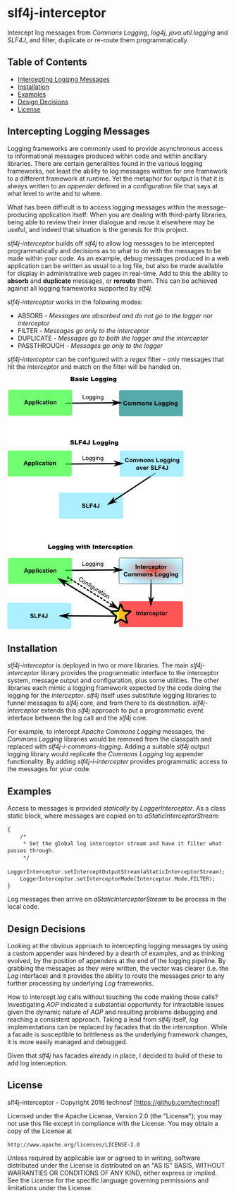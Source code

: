 # slf4j-interceptor #

Intercept log messages from *Commons Logging*, *log4j*, *java.util.logging* and *SLF4J*, and filter, duplicate or re-route them programmatically.


## Table of Contents ##

- [Intercepting Logging Messages](#intercepting-logging-messages)
- [Installation ](#installation)
- [Examples ](#examples)
- [Design Decisions ](#design-decisions)
- [License](#license)


## Intercepting Logging Messages ##

Logging frameworks are commonly used to provide asynchronous access to informational messages produced within code and within ancillary libraries. There are certain generalities found in the various logging frameworks, not least the ability to log messages written for one framework to a different framework at runtime. Yet the metaphor for output is that it is always written to an *appender* defined in a configuration file that says at what level to write and to where.

What has been difficult is to access logging messages within the message-producing application itself: When you are dealing with third-party libraries, being able to review their inner dialogue and reuse it elsewhere may be useful, and indeed that situation is the genesis for this project.

*slf4j-interceptor* builds off *slf4j* to allow log messages to be intercepted programmatically and decisions as to what to do with the messages to be made within your code. As an example, debug messages produced in a web application can be written as usual to a log file, but also be made available for display in administrative web pages in real-time. Add to this the ability to **absorb** and **duplicate** messages, or **reroute** them. This can be achieved against all logging frameworks supported by *slf4j*.

*slf4j-interceptor* works in the following modes: 
 * ABSORB - _Messages are absorbed and do not go to the logger nor interceptor_
 * FILTER - _Messages go only to the interceptor_
 * DUPLICATE - _Messages go to both the logger and the interceptor_
 * PASSTHROUGH - _Messages go only to the logger_

*slf4j-interceptor* can be configured with a *regex* filter - only messages that hit the *interceptor* and match on the filter will be handed on.

![Logging Interception](https://raw.githubusercontent.com/technosf/slf4j-interceptor/master/slf4ji.png)

## Installation ##

*slf4j-interceptor* is deployed in two or more libraries. The main *slf4j-interceptor* library provides the programmatic interface to the interceptor system, message output and configuration, plus some utilities. The other libraries each mimic a logging framework expected by the code doing the logging for the *interceptor*. *slf4j* itself uses substitute logging libraries to funnel messages to *slf4j* core, and from there to its destination. *slf4j-interceptor* extends this *slf4j* approach to put a programmatic event interface between the log call and the *slf4j* core. 

For example, to intercept *Apache Commons Logging* messages, the *Commons Logging* libraries would be removed from the classpath and replaced with *slf4j-i-commons-logging*. Adding a suitable *slf4j* output logging library would replicate the *Commons Logging* log appender functionality. By adding *slf4j-i-intercepter* provides programmatic access to the messages for your code. 


## Examples ##

Access to messages is provided _statically_ by *LoggerInterceptor*. As a class static block, where messages are copied on to _aStaticInterceptorStream_:

	{
        /*
         * Set the global log interceptor stream and have it filter what passes through.
         */
        LoggerInterceptor.setInterceptOutputStream(aStaticInterceptorStream);
        LoggerInterceptor.setInterceptorMode(Interceptor.Mode.FILTER);
    }

Log messages then arrive on _aStaticInterceptorStream_ to be process in the local code.	


## Design Decisions ##

Looking at the obvious approach to intercepting logging messages by using a custom appender was hindered by a dearth of examples, and as thinking evolved, by the position of appenders at the end of the logging pipeline. By grabbing the messages as they were written, the vector was clearer (i.e. the *Log* interface) and it provides the ability to route the messages prior to any further processing by underlying *Log* frameworks.

How to intercept *log* calls without touching the code making those calls? Investigating *AOP* indicated a substantial opportunity for intractable issues given the dynamic nature of *AOP* and resulting problems debugging and reaching a consistent approach. Taking a lead from *slf4j* itself, *log* implementations can be replaced by facades that do the interception. While a facade is susceptible to brittleness as the underlying framework changes, it is more easily managed and debugged. 

Given that *slf4j* has facades already in place, I decided to build of these to add log interception.


## License ##

slf4j-interceptor - Copyright 2016 technosf [https://github.com/technosf]

Licensed under the Apache License, Version 2.0 (the "License");
you may not use this file except in compliance with the License.
You may obtain a copy of the License at

	http://www.apache.org/licenses/LICENSE-2.0

Unless required by applicable law or agreed to in writing, software
distributed under the License is distributed on an "AS IS" BASIS,
WITHOUT WARRANTIES OR CONDITIONS OF ANY KIND, either express or implied.
See the License for the specific language governing permissions and
limitations under the License.
